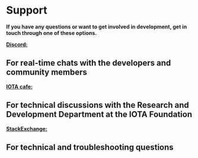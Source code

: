 # Support

**If you have any questions or want to get involved in development, get in touch through one of these options.**

[**Discord:**](https://discord.iota.org/)
## For real-time chats with the developers and community members

[**IOTA cafe:**](https://iota.cafe/)
## For technical discussions with the Research and Development Department at the IOTA Foundation

[**StackExchange:**](https://iota.stackexchange.com/)
## For technical and troubleshooting questions